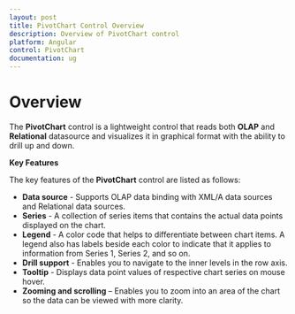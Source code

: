 ```yaml
---
layout: post
title: PivotChart Control Overview 
description: Overview of PivotChart control 
platform: Angular
control: PivotChart
documentation: ug
---
```


# Overview

The **PivotChart** control is a lightweight control that reads both **OLAP** and **Relational** datasource and visualizes it in graphical format with the ability to drill up and down.

**Key Features**

The key features of the **PivotChart** control are listed as follows:

* **Data source** - Supports OLAP data binding with XML/A data sources and Relational data sources.
* **Series** - A collection of series items that contains the actual data points displayed on the chart.
* **Legend** - A color code that helps to differentiate between chart items. A legend also has labels beside each color to indicate that it applies to information from Series 1, Series 2, and so on.
* **Drill support** - Enables you to navigate to the inner levels in the row axis.
* **Tooltip** - Displays data point values of respective chart series on mouse hover.
* **Zooming and scrolling** – Enables you to zoom into an area of the chart so the data can be viewed with more clarity.
